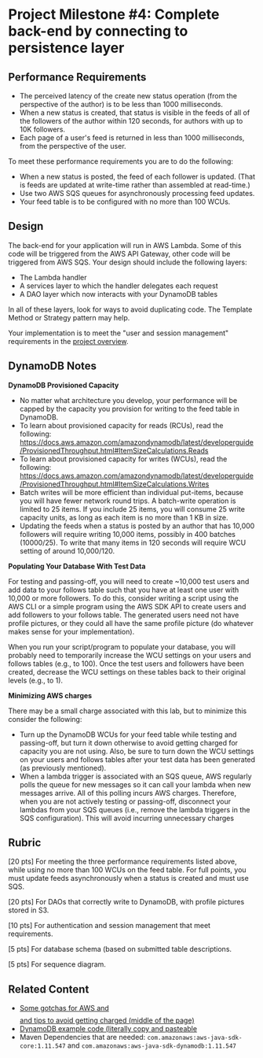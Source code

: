 # Project Milestone #4: Complete back-end by connecting to persistence layer

## Performance Requirements
* The perceived latency of the create new status operation (from the perspective of the author) is to be less than 1000 milliseconds.
* When a new status is created, that status is visible in the feeds of all of the followers of the author within 120 seconds, for authors with up to 10K followers.
* Each page of a user's feed is returned in less than 1000 milliseconds, from the perspective of the user.

To meet these performance requirements you are to do the following:
* When a new status is posted, the feed of each follower is updated. (That is feeds are updated at write-time rather than assembled at read-time.)
* Use two AWS SQS queues for asynchronously processing feed updates.
* Your feed table is to be configured with no more than 100 WCUs.

## Design
The back-end for your application will run in AWS Lambda. Some of this code will be triggered from the AWS API Gateway, other code will be triggered from AWS SQS. Your design should include the following layers:

* The Lambda handler
* A services layer to which the handler delegates each request
* A DAO layer which now interacts with your DynamoDB tables

In all of these layers, look for ways to avoid duplicating code. The Template Method or Strategy pattern may help.

Your implementation is to meet the "user and session management" requirements in the [project overview](../../README.md).

## DynamoDB Notes
**DynamoDB Provisioned Capacity**

* No matter what architecture you develop, your performance will be capped by the capacity you provision for writing to the feed table in DynamoDB.
* To learn about provisioned capacity for reads (RCUs), read the following: https://docs.aws.amazon.com/amazondynamodb/latest/developerguide/ProvisionedThroughput.html#ItemSizeCalculations.Reads
* To learn about provisioned capacity for writes (WCUs), read the following: https://docs.aws.amazon.com/amazondynamodb/latest/developerguide/ProvisionedThroughput.html#ItemSizeCalculations.Writes
* Batch writes will be more efficient than individual put-items, because you will have fewer network round trips. A batch-write operation is limited to 25 items. If you include 25 items, you will consume 25 write capacity units, as long as each item is no more than 1 KB in size.
* Updating the feeds when a status is posted by an author that has 10,000 followers will require writing 10,000 items, possibly in 400 batches (10000/25). To write that many items in 120 seconds will require WCU setting of around 10,000/120.

**Populating Your Database With Test Data**

For testing and passing-off, you will need to create ~10,000 test users and add data to your follows table such that you have at least one user with 10,000 or more followers.  To do this, consider writing a script using the AWS CLI or a simple program using the AWS SDK API to create users and add followers to your follows table.  The generated users need not have profile pictures, or they could all have the same profile picture (do whatever makes sense for your implementation).

When you run your script/program to populate your database, you will probably need to temporarily increase the WCU settings on your users and follows tables (e.g., to 100).  Once the test users and followers have been created, decrease the WCU settings on these tables back to their original levels (e.g., to 1).

**Minimizing AWS charges**

There may be a small charge associated with this lab, but to minimize this consider the following:
* Turn up the DynamoDB WCUs for your feed table while testing and passing-off, but turn it down otherwise to avoid getting charged for capacity you are not using.  Also, be sure to turn down the WCU settings on your users and follows tables after your test data has been generated (as previously mentioned).
* When a lambda trigger is associated with an SQS queue, AWS regularly polls the queue for new messages so it can call your lambda when new messages arrive.  All of this polling incurs AWS charges.  Therefore, when you are not actively testing or passing-off, disconnect your lambdas from your SQS queues (i.e., remove the lambda triggers in the SQS configuration).  This will avoid incurring unnecessary charges

## Rubric
[20 pts] For meeting the three performance requirements listed above, while using no more than 100 WCUs on the feed table. For full points, you must update feeds asynchronously when a status is created and must use SQS.

[20 pts] For DAOs that correctly write to DynamoDB, with profile pictures stored in S3.

[10 pts] For authentication and session management that meet requirements.

[5 pts] For database schema (based on submitted table descriptions.

[5 pts] For sequence diagram.

## Related Content

* [Some gotchas for AWS and $$$$ and tips to avoid getting charged (middle of the page)](/class-documentation/AWS%20and%20Money.md)
* [DynamoDB example code (literally copy and pasteable](dynamodb-example/)
* Maven Dependencies that are needed: ```com.amazonaws:aws-java-sdk-core:1.11.547``` and ```com.amazonaws:aws-java-sdk-dynamodb:1.11.547```
